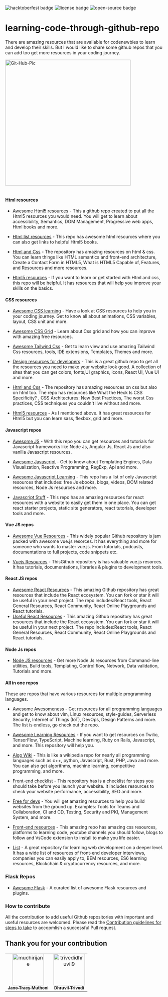 ![hacktoberfest badge](https://img.shields.io/badge/%F0%9F%94%A5-hacktoberfest-blue) ![license badge](https://img.shields.io/badge/%E2%9C%94%20license-MIT-green) ![open-source badge](https://img.shields.io/badge/%F0%9F%90%B1%E2%80%8D%F0%9F%92%BB-Open--Source-orange)

# learning-code-through-github-repo

There are amazing resources that are available for codenewbies to learn and develop their skills. But I would like to share some github repos that you can add too get more resources in your coding journey.

<img src="https://i.ibb.co/kS3pSW9/Git-Hub-Pic.png" alt="Git-Hub-Pic" border="0" height = "400px">
<br>
<br>

#### Html resources

- [Awesome Html5 resources](https://github.com/diegocard/awesome-html5) - This a github repo created to put all the Html5 resources you would need. You will get to learn about accessibility, Semantics, DOM Management, Progressive web apps, Html books and more.

- [Html list resources](https://github.com/gloparco/Master-List-of-HTML5-JS-CSS-Resources/blob/master/html.md) - This repo has awesome html resources where you can also get links to helpful Html5 books.

- [Html and Css](https://github.com/zuzuleinen/html-and-css) - The repository has amazing resources on html & css. You can learn things like HTML semantics and front-end architecture, Create a Contact Form in HTML5, What is HTML5 Capable of, Features, and Resources and more resources.

- [Html5 resources](https://github.com/SirPepe/HTML5Resources) - If you want to learn or get started with Html and css, this repo will be helpful. It has resources that will help you improve your skills on the basics.

#### CSS resources

- [Awesome CSS learning](https://github.com/micromata/awesome-css-learning) - Have a look at CSS resources to help you in your coding journey. Get to know all about animations, CSS variables, layout, CSS unit and more.

- [Awesome CSS Grid](https://github.com/valentinogagliardi/awesome-css-grid) - Learn about Css grid and how you can improve with amazing free resources.

- [Awesome Tailwind Css](https://github.com/aniftyco/awesome-tailwindcss) - Get to learn view and use amazing Tailwind Css resources, tools, IDE extensions, Templates, Themes and more.

- [Design resources for developers](https://github.com/bradtraversy/design-resources-for-developers) - This is a great github repo to get all the resources you need to make your website look good. A collection of sites that you can get colors, fonts,UI graphics, icons, React UI, Vue UI and more.

- [Html and Css](https://github.com/zuzuleinen/html-and-css) - The repository has amazing resources on css but also on html too. The repo has resources like What the Heck Is CSS Specificity? , CSS Architectures: New Best Practices, The worst Css practices, CSS techniques you couldn't live without and more.

- [Html5 resources](https://github.com/SirPepe/HTML5Resources) - As I mentioned above. It has great resources for Html5 but you can learn sass, flexbox, grid and more.

#### Javascript repos

- [Awesome JS](https://github.com/serhiisol/awesome-js) - With this repo you can get resources and tutorials for Javascript frameworks like Node Js, Angular Js, React Js and also vanilla Javascript resources.

- [Awesome Javascript](https://github.com/sorrycc/awesome-javascript) - Get to know about Templating Engines, Data Visualization, Reactive Programming, RegExp, Api and more.

- [Awesome Javascript Learning](https://github.com/micromata/awesome-javascript-learning) - This repo has a list of only Javascript resources that includes: free Js ebooks, blogs, videos, DOM related resources, Node Js resources and more.

- [Javascript Stuff](https://github.com/ahfarmer/javascriptstuff-db) - This repo has an amazing resources for react resources with a website to easily get them in one place. You can get react starter projects, static site generators, react tutorials, developer tools and more.

#### Vue JS repos

- [Awesome Vue Resources](https://github.com/vuejs/awesome-vue) - This widely popular Github repository is jam packed with awesome vue.js resorces. It has everything and more for someone who wants to master vue.js. From tutorials, podcasts, documentations to full projects, code snippets etc.

- [Vuejs Resources](https://github.com/gliterd/vuejs-resources) - ThisGithub repository is has valuable vue.js resorces. It has tutorials, documentations, libraries & plugins to development tools.

#### React JS repos

- [Awesome React Resources](https://github.com/brillout/awesome-react-components) - This amazing Github repository has great resources that include the React ecosystem. You can fork or star it will be useful in your next project. The repo includes:React tools, React General Resources, React Community, React Online Playgrounds and React tutorials.
- [Useful React Resources]() - This amazing Github repository has great resources that include the React ecosystem. You can fork or star it will be useful in your next project. The repo includes:React tools, React General Resources, React Community, React Online Playgrounds and React tutorials.

#### Node Js repos

- [Node JS resources](https://github.com/sindresorhus/awesome-nodejs) - Get more Node Js resources from Command-line utilities, Build tools, Templating, Control flow, Network, Data validation, Tutorials and more.

#### All in one repos

These are repos that have various resources for multiple programming languages.

- [Awesome Awesomeness](https://github.com/bayandin/awesome-awesomeness) - Get resources for all programming languages and get to know about vim, Linux resources, style-guides, Serverless Security, Internet of Things (IoT), DevOps, Design Patterns and more. The list is endless, go check out the repo.

- [Awesome Learning Resources](https://github.com/lauragift21/awesome-learning-resources) - If you want to get resources on Twilio, TensorFlow, TypeScript, Machine learning, Ruby on Rails, Javascript, and more. This repository will help you.

- [Algo Wiki](https://github.com/vicky002/AlgoWiki) - This is like a wikipedia repo for nearly all programming languages such as c++, python, Javascript, Rust, PHP, Java and more. You can also get algorithms, machine learning, competitive programming, and more.

- [Front-end checklist](https://github.com/thedaviddias/Front-End-Checklist) - This repository has is a checklist for steps you should take before you launch your website. It includes resources to check your website performance, accessibility, SEO and more.

- [Free for devs](https://github.com/ripienaar/free-for-dev) - You will get amazing resources to help you build websites from the ground up. Examples: Tools for Teams and Collaboration, CI and CD, Testing, Security and PKI, Management System, and more.

- [Front-end resources](https://github.com/RitikPatni/Front-End-Web-Development-Resources#table-of-contents) - This amazing repo has amazing css resources, platforms to learning code, youtube channels you should follow, blogs to follow and VsCode extension to install to make you life easier.

- [List](https://github.com/jnv/lists) - A great repository for learning web development on a deeper level. It has a wide list of resources of front-end developer interviews, companies you can easily apply to, BEM resources, ES6 learning resources, Blockchain & cryptocurrency resources, and more.

### Flask Repos

- [Awesome Flask](https://github.com/humiaozuzu/awesome-flask) -  A curated list of awesome Flask resources and plugins.

### How to contribute

All the contribution to add useful Github repositories with important and useful resources are welcomed. Please read the [Contribution guidelines for steps to take](https://github.com/muchirijane/learning-code-through-github-repos/blob/main/CONTRIBUTING.md) to accopmlish a successful Pull request.

## Thank you for your contribution

<!-- readme: contributors -start --> 
<table>
<tr>
    <td align="center">
        <a href="https://github.com/muchirijane">
            <img src="https://avatars3.githubusercontent.com/u/54930887?v=4" width="100;" alt="muchirijane"/>
            <br />
            <sub><b>Jane Tracy Muthoni</b></sub>
        </a>
    </td>
    <td align="center">
        <a href="https://github.com/trivedidhruvil9">
            <img src="https://avatars0.githubusercontent.com/u/56179904?v=4" width="100;" alt="trivedidhruvil9"/>
            <br />
            <sub><b>Dhruvil Trivedi</b></sub>
        </a>
    </td></tr>
</table>
<!-- readme: contributors -end -->
